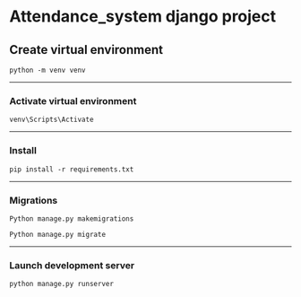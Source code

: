 # Attendance_system django project

## Create virtual environment
```shell
python -m venv venv
```

---

### Activate virtual environment
```shell
venv\Scripts\Activate
```

---

### Install 
```shell
pip install -r requirements.txt
```

---

### Migrations
```shell
Python manage.py makemigrations
```

```shell
Python manage.py migrate
```

---

### Launch development server
```shell
python manage.py runserver
```
